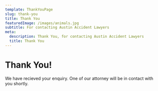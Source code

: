 ```yaml
---
template: ThankYouPage
slug: thank-you
title: Thank You
featuredImage: /images/animals.jpg
subtitle: For contacting Austin Accident Lawyers
meta:
  description: Thank You, for contacting Austin Accident Lawyers
  title: Thank You
---
```

<!--StartFragment-->
# Thank You!

We have recieved your enquiry. One of our attorney will be in contact with you shortly.
<!--EndFragment-->